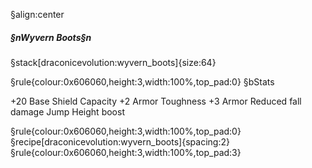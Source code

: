 §align:center
##### §nWyvern Boots§n

§stack[draconicevolution:wyvern_boots]{size:64}

§rule{colour:0x606060,height:3,width:100%,top_pad:0}
§bStats

+20 Base Shield Capacity
+2 Armor Toughness
+3 Armor
Reduced fall damage
Jump Height boost

§rule{colour:0x606060,height:3,width:100%,top_pad:0}
§recipe[draconicevolution:wyvern_boots]{spacing:2}
§rule{colour:0x606060,height:3,width:100%,top_pad:3}